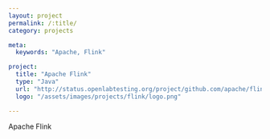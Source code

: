 ```yaml
---
layout: project
permalink: /:title/
category: projects

meta:
  keywords: "Apache, Flink"

project:
  title: "Apache Flink"
  type: "Java"
  url: "http://status.openlabtesting.org/project/github.com/apache/flink"
  logo: "/assets/images/projects/flink/logo.png"

---	
```

<p>Apache Flink</p>